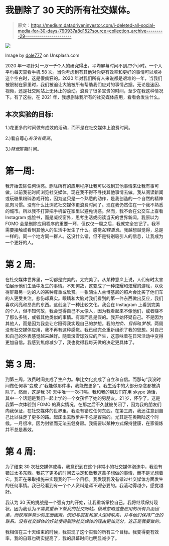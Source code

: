 # 我删除了 30 天的所有社交媒体。

> 原文：<https://medium.datadriveninvestor.com/i-deleted-all-social-media-for-30-days-790937a8d152?source=collection_archive---------29----------------------->

![](img/db43e5c8b231879a560f96711408ff46.png)

Image by [dole777](https://unsplash.com/@dole777) on Unsplash.com

2020 年一项针对*一万一千*个人的研究得出，平均屏幕时间不到*四个*小时。一个人平均每天查看手机 58 次。当你考虑到有其他对你更有效率和更好的事情可以填补这个空白时，这是很疯狂的。2020 年对我们所有人来说都是艰难的一年，当我们被限制在家里时，我们被迫让大脑被所有帮助我们应对的事情占据。无论是迷因、视频，还是社交网站上无休止的滚动。浪费了很多宝贵的时间，至少在我这种情况下。有了这些，在 2021 年，我想删除我所有的社交媒体应用，看看会发生什么。

## **本次实验的目标:**

1.)花更多的时间做有成效的活动，而不是在社交媒体上浪费时间。

2.)看自尊心*有没有提高*。

3.)*降低*屏幕时间。

# 第一周:

我开始去除任何诱惑。删除所有的应用程序让我可以找到其他事情来让我有事可做。以前我花时间浏览社交媒体，现在我不得不寻找其他事情去做。我从阅读新闻或玩糖果粉碎游戏开始，因为这只是一个熟悉的动作，是我创造的一个自然的精神肌肉习惯。没有什么比浏览社交媒体更浪费时间了。现在我仍然住在一个我不熟悉的城市。所以我不打算把手机留在家里以避免诱惑。然而，我不会在公交车上查看 Instagram 或脸书，而是凝视窗外，思考生活或阅读当天的世界新闻。我原以为 FOMO 会是删除应用程序的重要一环，但仅仅一周之后，我就完全忘记了。我不需要接触或看到其他人的生活中发生了什么。感觉*如释重负*。我越想越觉得，总是一样的。同一个地方同一群人。这没什么错，但不是特别吸引人的信息，让我成为一个更好的人。

# 第 2 周:

在社交媒体世界里，一切都是完美的。太完美了。从某种意义上说，人们有时太害怕展示他们生活中发生的事情。不知何故，这变成了一种炫耀和炫耀的游戏，以获得屏幕另一边的人的某种尊重或欣赏。一张陌生人兰博基尼的照片会比买了他们车的人更受关注。悲伤却真实。眼睛和大脑对我们看到的第一件东西做出反应，我们喜欢闪亮和昂贵的东西。这创造了一种比较文化。我会在 Instagram 上看到完美的个人，但不知何故，我会觉得自己不太像人，因为我看起来不像他们，或者赚不了那么多钱，或者其他类似的事情。有毒而且是假的。我开始怀疑自己。不是因为其他人，而是因为我会让它阻碍我实现自己的梦想。我的*抱负*、*目标*和*梦想*。两周没有社交媒体应用，我不再有这种感觉。我已经完全重新组织了我的思想。对自己和自己的外表感觉越来越好。随着滚雪球效应的产生，这意味着在日常活动中变得更加自信。我感到焦虑减少了，我也觉得我每天做的决定更具体了。

# 第 3 周:

到第三周，浪费时间变成了生产力。攀比文化变成了自立和自信。而那句“我没时间做任何事”变成了“我能做那件事，我能做更多”。我生活中的大部分杂念都被清除了。然而，这是我 30 天中唯一一次打嗝。我和我的朋友们在用 skype 通话，其中一个话题是我们一起上学的一个女孩怀了她的男朋友。21 岁，怀孕了。这是我第一次体验到 FOMO 的真实情况。在那之后不久就被关闭了，因为我的朋友们向我保证，在社交媒体的世界里，我没有错过任何东西。在第三周，我还注意到自己比以往走了更多的路。起床出去散步并不总是容易的。尤其是在奥斯陆这个时候。一月很冷。因为封锁而无法去健身房。我需要以某种方式保持健康，在家锻炼并不总是奏效。

# 第 4 周:

为了结束 30 次社交媒体戒毒，我意识到在这个非常小的社交媒体泡沫中，我没有错过太多东西。我花了更多的时间去决定和做我这辈子想做的事情，而不是光想着它。我正在采取措施来实现我的下一个目标。我发现我没有错过社交媒体方面发生的任何事情。我已经看到有一个个人资料是*而不是*必要的。我滚动得越少，感觉越好。

我认为 30 天的挑战是一个强有力的开始，让我重新掌控自己。我将继续保持现状，因为我认为*不需要重新下载我的社交网站。很难忽略这些应用的所有负面因素，而获得非常少的正面因素。例如与朋友和家人保持联系，并与他们保持广泛的联系。没有社交媒体的好处使得删除社交媒体的理由更加充分，这正是我要做的。*

我相信在三十天结束的时候，我实现了这个实验的所有三个目标。我变得更有效率，我的自尊也确实提高了，我的屏幕时间也明显减少了。